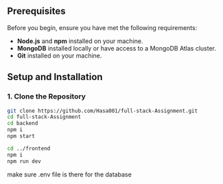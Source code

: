 
## Prerequisites

Before you begin, ensure you have met the following requirements:

- **Node.js** and **npm** installed on your machine.
- **MongoDB** installed locally or have access to a MongoDB Atlas cluster.
- **Git** installed on your machine.

## Setup and Installation

### 1. Clone the Repository

```bash
git clone https://github.com/Hasa001/full-stack-Assignment.git
cd full-stack-Assignment
cd backend
npm i
npm start

cd ../frontend
npm i
npm run dev
```
make sure .env file is there for the database

